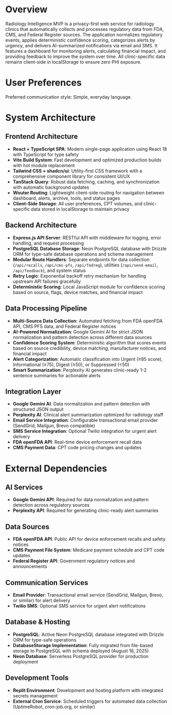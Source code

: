 # Overview

Radiology Intelligence MVP is a privacy-first web service for radiology clinics that automatically collects and processes regulatory data from FDA, CMS, and Federal Register sources. The application normalizes regulatory events, applies deterministic confidence scoring, categorizes alerts by urgency, and delivers AI-summarized notifications via email and SMS. It features a dashboard for monitoring alerts, calculating financial impact, and providing feedback to improve the system over time. All clinic-specific data remains client-side in localStorage to ensure zero PHI exposure.

# User Preferences

Preferred communication style: Simple, everyday language.

# System Architecture

## Frontend Architecture
- **React + TypeScript SPA**: Modern single-page application using React 18 with TypeScript for type safety
- **Vite Build System**: Fast development and optimized production builds with hot module replacement
- **Tailwind CSS + shadcn/ui**: Utility-first CSS framework with a comprehensive component library for consistent UI/UX
- **TanStack Query**: Robust data fetching, caching, and synchronization with automatic background updates
- **Wouter Routing**: Lightweight client-side routing for navigation between dashboard, alerts, archive, tools, and status pages
- **Client-Side Storage**: All user preferences, CPT volumes, and clinic-specific data stored in localStorage to maintain privacy

## Backend Architecture
- **Express.js API Server**: RESTful API with middleware for logging, error handling, and request processing
- **PostgreSQL Database Storage**: Neon PostgreSQL database with Drizzle ORM for type-safe database operations and schema management
- **Modular Route Handlers**: Separate endpoints for data collection (`/api/recalls`, `/api/cms-pfs`, `/api/fedreg`), utilities (`/api/send-email`, `/api/feedback`), and system status
- **Retry Logic**: Exponential backoff retry mechanism for handling upstream API failures gracefully
- **Deterministic Scoring**: Local JavaScript module for confidence scoring based on source, flags, device matches, and financial impact

## Data Processing Pipeline
- **Multi-Source Data Collection**: Automated fetching from FDA openFDA API, CMS PFS data, and Federal Register notices
- **AI-Powered Normalization**: Google Gemini AI for strict JSON normalization and pattern detection across different data sources
- **Confidence Scoring System**: Deterministic algorithm that scores events based on source credibility, device matching, manufacturer notices, and financial impact
- **Alert Categorization**: Automatic classification into Urgent (≥85 score), Informational (≥75), Digest (≥50), or Suppressed (<50)
- **Smart Summarization**: Perplexity AI generates clinic-ready 1-2 sentence summaries for actionable alerts

## Integration Layer
- **Google Gemini AI**: Data normalization and pattern detection with structured JSON output
- **Perplexity AI**: Clinical alert summarization optimized for radiology staff
- **Email Service Integration**: Configurable transactional email provider (SendGrid, Mailgun, Brevo compatible)
- **SMS Service Integration**: Optional Twilio integration for urgent alert delivery
- **FDA openFDA API**: Real-time device enforcement recall data
- **CMS Payment Data**: CPT code pricing changes and updates

# External Dependencies

## AI Services
- **Google Gemini API**: Required for data normalization and pattern detection across regulatory sources
- **Perplexity API**: Required for generating clinic-ready alert summaries

## Data Sources
- **FDA openFDA API**: Public API for device enforcement recalls and safety notices
- **CMS Payment File System**: Medicare payment schedule and CPT code updates
- **Federal Register API**: Government regulatory notices and announcements

## Communication Services
- **Email Provider**: Transactional email service (SendGrid, Mailgun, Brevo, or similar) for alert delivery
- **Twilio SMS**: Optional SMS service for urgent alert notifications

## Database & Hosting
- **PostgreSQL**: Active Neon PostgreSQL database integrated with Drizzle ORM for type-safe operations
- **DatabaseStorage Implementation**: Fully migrated from file-based storage to PostgreSQL with schema deployed (August 16, 2025)
- **Neon Database**: Serverless PostgreSQL provider for production deployment

## Development Tools
- **Replit Environment**: Development and hosting platform with integrated secrets management
- **External Cron Service**: Scheduled triggers for automated data collection (UptimeRobot, cron-job.org, or similar)
